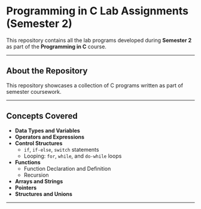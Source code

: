# Programming in C Lab Assignments (Semester 2)
This repository contains all the lab programs developed during **Semester 2** as part of the **Programming in C** course.

---

## About the Repository
This repository showcases a collection of C programs written as part of semester coursework.

---

## Concepts Covered

- **Data Types and Variables**  
- **Operators and Expressions**  
- **Control Structures**  
  - `if`, `if-else`, `switch` statements  
  - Looping: `for`, `while`, and `do-while` loops  
- **Functions**  
  - Function Declaration and Definition  
  - Recursion  
- **Arrays and Strings**  
- **Pointers**  
- **Structures and Unions**  

---
